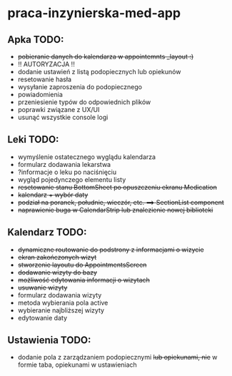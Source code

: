 # praca-inzynierska-med-app

## Apka TODO:

- ~~pobieranie danych do kalendarza w appointemnts _layout :)~~
- !! AUTORYZACJA !!
- dodanie ustawień z listą podopiecznych lub opiekunów
- resetowanie hasła
- wysyłanie zaproszenia do podopiecznego
- powiadomienia
- przeniesienie typów do odpowiednich plików
- poprawki związane z UX/UI
- usunąć wszystkie console logi

## Leki TODO: 

- wymyślenie ostatecznego wyglądu kalendarza
- formularz dodawania lekarstwa
- ?informacje o leku po naciśnięciu 
- wygląd pojedynczego elementu listy
- ~~resetowanie stanu BottomSheet po opuszczeniu ekranu Medication~~
- ~~kalendarz + wybór daty~~
- ~~podział na poranek, południe, wieczór, etc. ==> SectionList component~~
- ~~naprawienie buga w CalendarStrip lub znalezienie nowej biblioteki~~

## Kalendarz TODO:

- ~~dynamiczne routowanie do podstrony z informacjami o wizycie~~
- ~~ekran zakończonych wizyt~~
- ~~stworzenie layoutu do AppointmentsScreen~~
- ~~dodawanie wizyty do bazy~~
- ~~możliwość edytowania informacji o wizytach~~
- ~~usuwanie wizyty~~
- formularz dodawania wizyty
- metoda wybierania pola active
- wybieranie najbliższej wizyty
- edytowanie daty


## Ustawienia TODO:
- dodanie pola z zarządzaniem podopiecznymi ~~lub opiekunami, nie~~ w formie taba, opiekunami w ustawieniach
